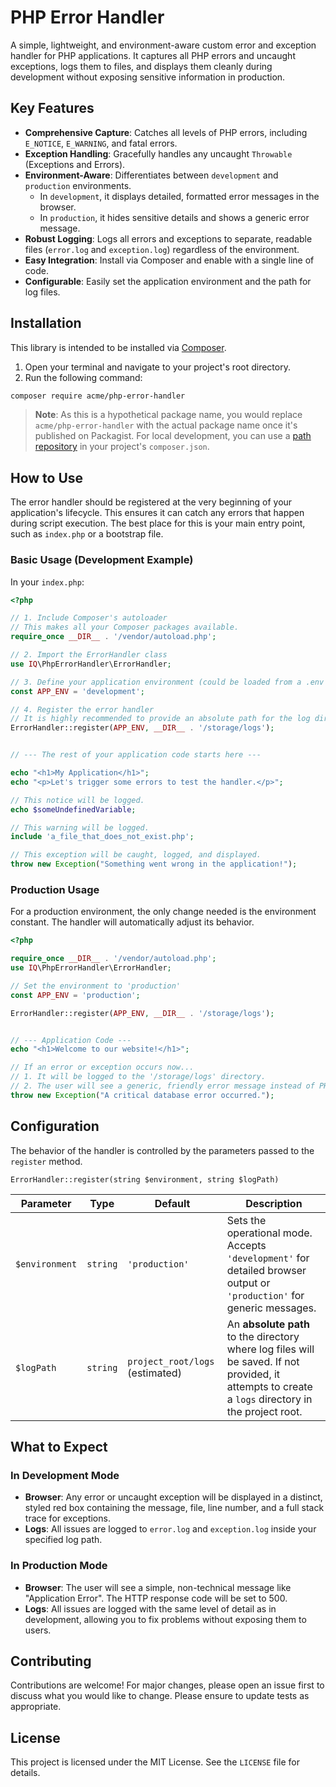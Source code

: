 # PHP Error Handler

[](https://opensource.org/licenses/MIT)
[](https://www.php.net/)
[](https://www.google.com/search?q=https://packagist.org/packages/acme/php-error-handler)

A simple, lightweight, and environment-aware custom error and exception handler for PHP applications. It captures all PHP errors and uncaught exceptions, logs them to files, and displays them cleanly during development without exposing sensitive information in production.

## Key Features

  - **Comprehensive Capture**: Catches all levels of PHP errors, including `E_NOTICE`, `E_WARNING`, and fatal errors.
  - **Exception Handling**: Gracefully handles any uncaught `Throwable` (Exceptions and Errors).
  - **Environment-Aware**: Differentiates between `development` and `production` environments.
      - In `development`, it displays detailed, formatted error messages in the browser.
      - In `production`, it hides sensitive details and shows a generic error message.
  - **Robust Logging**: Logs all errors and exceptions to separate, readable files (`error.log` and `exception.log`) regardless of the environment.
  - **Easy Integration**: Install via Composer and enable with a single line of code.
  - **Configurable**: Easily set the application environment and the path for log files.

## Installation

This library is intended to be installed via [Composer](https://getcomposer.org/).

1.  Open your terminal and navigate to your project's root directory.
2.  Run the following command:

<!-- end list -->

```bash
composer require acme/php-error-handler
```

> **Note**: As this is a hypothetical package name, you would replace `acme/php-error-handler` with the actual package name once it's published on Packagist. For local development, you can use a [path repository](https://www.google.com/search?q=https://getcomposer.org/doc/05-repositories.md%23path) in your project's `composer.json`.

## How to Use

The error handler should be registered at the very beginning of your application's lifecycle. This ensures it can catch any errors that happen during script execution. The best place for this is your main entry point, such as `index.php` or a bootstrap file.

### Basic Usage (Development Example)

In your `index.php`:

```php
<?php

// 1. Include Composer's autoloader
// This makes all your Composer packages available.
require_once __DIR__ . '/vendor/autoload.php';

// 2. Import the ErrorHandler class
use IQ\PhpErrorHandler\ErrorHandler;

// 3. Define your application environment (could be loaded from a .env file)
const APP_ENV = 'development';

// 4. Register the error handler
// It is highly recommended to provide an absolute path for the log directory.
ErrorHandler::register(APP_ENV, __DIR__ . '/storage/logs');


// --- The rest of your application code starts here ---

echo "<h1>My Application</h1>";
echo "<p>Let's trigger some errors to test the handler.</p>";

// This notice will be logged.
echo $someUndefinedVariable; 

// This warning will be logged.
include 'a_file_that_does_not_exist.php';

// This exception will be caught, logged, and displayed.
throw new Exception("Something went wrong in the application!");

```

### Production Usage

For a production environment, the only change needed is the environment constant. The handler will automatically adjust its behavior.

```php
<?php

require_once __DIR__ . '/vendor/autoload.php';
use IQ\PhpErrorHandler\ErrorHandler;

// Set the environment to 'production'
const APP_ENV = 'production';

ErrorHandler::register(APP_ENV, __DIR__ . '/storage/logs');


// --- Application Code ---
echo "<h1>Welcome to our website!</h1>";

// If an error or exception occurs now...
// 1. It will be logged to the '/storage/logs' directory.
// 2. The user will see a generic, friendly error message instead of PHP error details.
throw new Exception("A critical database error occurred.");
```

## Configuration

The behavior of the handler is controlled by the parameters passed to the `register` method.

`ErrorHandler::register(string $environment, string $logPath)`

| Parameter       | Type     | Default                           | Description                                                                                                                              |
| --------------- | -------- | --------------------------------- | ---------------------------------------------------------------------------------------------------------------------------------------- |
| `$environment`  | `string` | `'production'`                    | Sets the operational mode. Accepts `'development'` for detailed browser output or `'production'` for generic messages.                       |
| `$logPath`      | `string` | `project_root/logs` (estimated) | An **absolute path** to the directory where log files will be saved. If not provided, it attempts to create a `logs` directory in the project root. |

## What to Expect

### In Development Mode

  - **Browser**: Any error or uncaught exception will be displayed in a distinct, styled red box containing the message, file, line number, and a full stack trace for exceptions.
  - **Logs**: All issues are logged to `error.log` and `exception.log` inside your specified log path.

### In Production Mode

  - **Browser**: The user will see a simple, non-technical message like "Application Error". The HTTP response code will be set to 500.
  - **Logs**: All issues are logged with the same level of detail as in development, allowing you to fix problems without exposing them to users.

## Contributing

Contributions are welcome\! For major changes, please open an issue first to discuss what you would like to change. Please ensure to update tests as appropriate.

## License

This project is licensed under the MIT License. See the `LICENSE` file for details.
